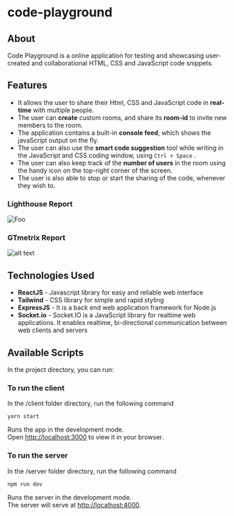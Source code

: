 # code-playground

## About
Code Playground is a online application for testing and showcasing user-created and collaborational HTML, CSS and JavaScript code snippets.

## Features
- It allows the user to share their Html, CSS and JavaScript code in **real-time** with multiple people.
- The user can **create** custom rooms, and share its **room-id** to invite new members to the room.
- The application contains a built-in **console feed**, which shows the javaScript output on the fly.
- The user can also use the **smart code suggestion** tool while writing in the JavaScript and CSS coding window, using `Ctrl + Space` .
- The user can also keep track of the **number of users** in the room using the handy icon on the top-right corner of the screen.
- The user is also able to stop or start the sharing of the code, whenever they wish to.

### Lighthouse Report
![Foo](https://i.ibb.co/6B4ykJv/lighthouse.jpg)
### GTmetrix Report
![alt text](https://i.ibb.co/N6gh2g6/GTmetrix-report.jpg)

## Technologies Used 
- **ReactJS** - Javascript library for easy and reliable web interface
- **Tailwind** - CSS library for simple and rapid styling
- **ExpressJS** - It is a back end web application framework for Node.js
- **Socket.io** - Socket.IO is a JavaScript library for realtime web applications. It enables realtime, bi-directional communication between web clients and servers


## Available Scripts

In the project directory, you can run:

### To run the client
In the /client folder directory, run the following command

`yarn start`

Runs the app in the development mode.\
Open [http://localhost:3000](http://localhost:3000) to view it in your browser.

### To run the server
In the /server folder directory, run the following command

`npm run dev`

Runs the server in the development mode.\
The server will serve at [http://localhost:4000](http://localhost:4000).
